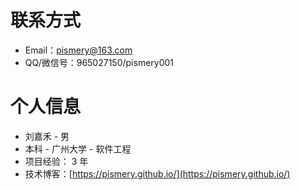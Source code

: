 # 联系方式

- Email：pismery@163.com
- QQ/微信号：965027150/pismery001

# 个人信息

- 刘嘉禾 - 男
- 本科 - 广州大学 - 软件工程 
- 项目经验： 3 年
- 技术博客：[https://pismery.github.io/](https://pismery.github.io/)
